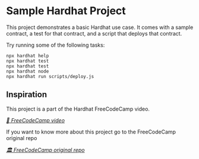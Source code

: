 # Sample Hardhat Project

This project demonstrates a basic Hardhat use case. It comes with a sample contract, a test for that contract, and a script that deploys that contract.

Try running some of the following tasks:

```shell
npx hardhat help
npx hardhat test
npx hardhat test
npx hardhat node
npx hardhat run scripts/deploy.js
```

## Inspiration
This project is a part of the Hardhat FreeCodeCamp video.

_[	:movie_camera:  FreeCodeCamp video](https://www.youtube.com/watch?v=gyMwXuJrbJQ&t)_

If you want to know more about this project go to the FreeCodeCamp original repo

_[	:classical_building: FreeCodeCamp original repo](https://github.com/PatrickAlphaC/hardhat-simple-storage-fcc)_
